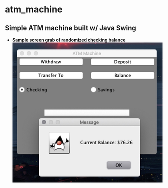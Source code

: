 # atm_machine

## Simple ATM machine built w/ Java Swing


* **Sample screen grab of randomized checking balance**  
![Checking accnt](screen_grab/atm.jpg) 

